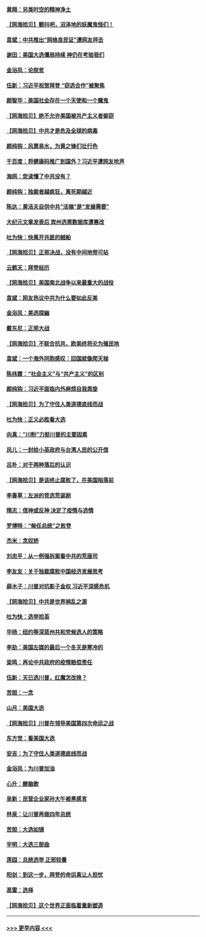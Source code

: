 #### [黄翔：另类时空的精神净土](../pages/nsc993/n12578638.md?t=11272351) 
#### [【网海拾贝】颤抖吧，沼泽地的妖魔鬼怪们！](../pages/nsc993/n12578552.md?t=11272351) 
#### [袁斌：中共推出“网络良民证”遭网友抨击](../pages/nsc993/n12578511.md?t=11272351) 
#### [谢田：美国大选僵局持续 神仍在考验我们](../pages/nsc993/n12577432.md?t=11272351) 
#### [金浴凤：论脱贫](../pages/nsc993/n12576386.md?t=11272351) 
#### [伍新：习近平祝贺拜登 “窃选合作”被聚焦](../pages/nsc993/n12576358.md?t=11272351) 
#### [颜智华：美国社会存在一个天使和一个魔鬼](../pages/nsc993/n12574299.md?t=11272351) 
#### [【网海拾贝】绝不允许美国被共产主义者偷窃](../pages/nsc993/n12573396.md?t=11272351) 
#### [【网海拾贝】中共才是危及全球的病毒](../pages/nsc993/n12571204.md?t=11272351) 
#### [颜纯钩：风萧易水，为黄之锋们壮行色](../pages/nsc993/n12571487.md?t=11272351) 
#### [千百度：将健康码推广到国外？习近平遭网友呛声](../pages/nsc993/n12570808.md?t=11272351) 
#### [海网：您读懂了中共没有？](../pages/nsc993/n12570487.md?t=11272351) 
#### [颜纯钩：独裁者越疯狂，离死期越近](../pages/nsc993/n12569055.md?t=11272351) 
#### [陈达：黄洁夫自供中共“活摘”是“发展需要”](../pages/nsc993/n12568541.md?t=11272351) 
#### [大纪元文章发表后 宾州选票数据库遭篡改](../pages/nsc993/n12568105.md?t=11272351) 
#### [吐为快：快离开共匪的贼船](../pages/nsc993/n12568462.md?t=11272351) 
#### [【网海拾贝】正邪决战，没有中间地带可站](../pages/nsc993/n12568439.md?t=11272351) 
#### [云鹤天：拜登经历](../pages/nsc993/n12567294.md?t=11272351) 
#### [【网海拾贝】美国南北战争以来最重大的战役](../pages/nsc993/n12567247.md?t=11272351) 
#### [袁斌：网友热议中共为什么要如此反美](../pages/nsc993/n12567162.md?t=11272351) 
#### [金浴凤：美选探幽](../pages/nsc993/n12567147.md?t=11272351) 
#### [戴东尼：正邪大战](../pages/nsc993/n12567033.md?t=11272351) 
#### [【网海拾贝】不联合抗共，欧美终将沦为殖民地](../pages/nsc993/n12565068.md?t=11272351) 
#### [袁斌：一个海外同胞感叹：回国就像爬天梯](../pages/nsc993/n12564986.md?t=11272351) 
#### [陈纬霆：“社会主义”与“共产主义”的区别](../pages/nsc993/n12562417.md?t=11272351) 
#### [颜纯钩：习近平面临内外麻烦自我周旋](../pages/nsc993/n12563356.md?t=11272351) 
#### [【网海拾贝】为了守住人类道德底线而战](../pages/nsc993/n12562542.md?t=11272351) 
#### [吐为快：正义必胜看大选](../pages/nsc993/n12561967.md?t=11272351) 
#### [向真：“川粉”力挺川普的主要因素](../pages/nsc993/n12560774.md?t=11272351) 
#### [风儿：一封给小英政府与台湾人民的公开信](../pages/nsc993/n12560581.md?t=11272351) 
#### [吕朴：对于两种落后的认识](../pages/nsc993/n12560492.md?t=11272351) 
#### [【网海拾贝】是该终止腐败了，在美国陷落前](../pages/nsc993/n12559936.md?t=11272351) 
#### [李春草：左派的竞选荒诞剧](../pages/nsc993/n12558380.md?t=11272351) 
#### [隋志：信神或反神 决定了疫情与选情](../pages/nsc993/n12558255.md?t=11272351) 
#### [罗博特：“候任总统”之败登](../pages/nsc993/n12558189.md?t=11272351) 
#### [杰米：念奴娇](../pages/nsc993/n12558174.md?t=11272351) 
#### [刘忠平：从一例强拆案看中共的荒唐司](../pages/nsc993/n12558036.md?t=11272351) 
#### [李友友：关于独裁腐败中国经济发展思考](../pages/nsc993/n12558004.md?t=11272351) 
#### [薛木子：川普对抗影子金权 习近平深感危机](../pages/nsc993/n12557342.md?t=11272351) 
#### [【网海拾贝】中共是世界祸乱之源](../pages/nsc993/n12555353.md?t=11272351) 
#### [吐为快：选举拾英](../pages/nsc993/n12555041.md?t=11272351) 
#### [华旸：纽约等深蓝州共和党候选人的策略](../pages/nsc993/n12554309.md?t=11272351) 
#### [李劼：美国左媒的最后一个冬天是寒冷的](../pages/nsc993/n12552947.md?t=11272351) 
#### [梁鸣：再论中共政府的疫情赔偿责任](../pages/nsc993/n12553012.md?t=11272351) 
#### [伍新：天已选川普，红魔怎改换？](../pages/nsc993/n12552970.md?t=11272351) 
#### [苦胆：一念](../pages/nsc993/n12552957.md?t=11272351) 
#### [山月：美国大选](../pages/nsc993/n12552446.md?t=11272351) 
#### [【网海拾贝】川普在领导美国第四次命运之战](../pages/nsc993/n12551973.md?t=11272351) 
#### [东方觉：看美国大选](../pages/nsc993/n12551647.md?t=11272351) 
#### [安吉：为了守住人类道德底线而战](../pages/nsc993/n12551111.md?t=11272351) 
#### [金浴凤：为川普加油](../pages/nsc993/n12551085.md?t=11272351) 
#### [心升：醒脑歌](../pages/nsc993/n12550984.md?t=11272351) 
#### [吴新：民营企业家孙大午被黑感言](../pages/nsc993/n12550656.md?t=11272351) 
#### [林泉：让川普再做四年总统](../pages/nsc993/n12550640.md?t=11272351) 
#### [苦胆：大选如镜](../pages/nsc993/n12550630.md?t=11272351) 
#### [宇明：大选三部曲](../pages/nsc993/n12550603.md?t=11272351) 
#### [莲园：总统选举 正邪较量](../pages/nsc993/n12550594.md?t=11272351) 
#### [阳剑：到这一步，拜登的命运真让人担忧](../pages/nsc993/n12549093.md?t=11272351) 
#### [高雷：选择](../pages/nsc993/n12549087.md?t=11272351) 
#### [【网海拾贝】这个世界正面临着重新塑造](../pages/nsc993/n12548326.md?t=11272351) 

----
#### [ >>> 更早内容 <<< ](../indexes/nsc993-earlier.md)
